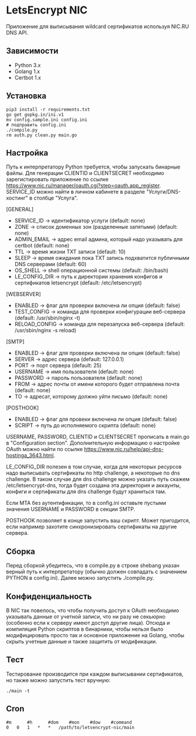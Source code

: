 # LetsEncrypt NIC

Приложение для выписывания wildcard сертификатов используя NIC.RU DNS API.

## Зависимости
* Python 3.x
* Golang 1.x
* Certbot 1.x

## Установка
```
pip3 install -r requirements.txt
go get gopkg.in/ini.v1
mv config.sample.ini config.ini
# подправить config.ini
./compile.py
rm auth.py clean.py main.go
```

## Настройка
Путь к интерпретатору Python требуется, чтобы запускать бинарные файлы. Для генерации CLIENTID и CLIENTSECRET необходимо зарегистировать приложение по ссылке https://www.nic.ru/manager/oauth.cgi?step=oauth.app_register. SERVICE_ID можно найти в личном кабинете в разделе "Услуги/DNS-хостинг" в столбце "Услуга".

[GENERAL]
* SERVICE_ID -> идентификатор услуги								(default: none)
* ZONE -> список доменных зон (разделенные запятыми)						(default: none)
* ADMIN_EMAIL -> адрес email админа, который надо указывать для certbot				(default: none)
* TTL -> время жизни TXT записи									(default: 10)
* SLEEP -> время ожидания пока TXT запись подхватится публичными DNS серверами			(default: 60)
* OS_SHELL -> shell операционной системы							(default: /bin/bash)
* LE_CONFIG_DIR -> путь к директории хранения конфигов и сертификатов letsencrypt		(default: /etc/letsencrypt)

[WEBSERVER]
* ENABLED -> флаг для проверки включена ли опция						(default: false)
* TEST_CONFIG -> команда для проверки конфигурации веб-сервера					(default: /usr/sbin/nginx -t)
* RELOAD_CONFIG -> команда для перезапуска веб-сервера						(default: /usr/sbin/nginx -s reload)

[SMTP]
* ENABLED -> флаг для проверки включена ли опция						(default: false)
* SERVER -> адрес сервера									(default: 127.0.0.1)
* PORT -> порт сервера										(default: 25)
* USERNAME -> имя пользователя									(default: none)
* PASSWORD -> пароль пользователя								(default: none)
* FROM -> адрес почты от имени которого будет отправлена почта					(default: none)
* TO -> адресат, которому должно уйти письмо							(default: none)

[POSTHOOK]
* ENABLED -> флаг для провеки включена ли опция							(default: false)
* SCRIPT -> путь до исполняемого скрипта							(default: none)

USERNAME, PASSWORD, CLIENTID и CLIENTSECRET прописать в main.go в "Configuration section". Дополнительную информацию о настройке OAuth можно найти по ссылке https://www.nic.ru/help/api-dns-hostinga_3643.html.

LE_CONFIG_DIR полезен в том случае, когда для некоторых ресурсов надо выписывать сертификаты по http challenge, а некоторые по dns challenge. В таком случае для dns challenge можно указать путь скажем /etc/letsencrypt-dns, тогда будет создана эта директория и аккаунты, конфиги и сертификаты для dns challenge будут храниться там.

Если MTA без аутентификации, то в config.ini оставьте пустыми значения USERNAME и PASSWORD в секции SMTP.

POSTHOOK позволяет в конце запустить ваш скрипт. Может пригодится, если например захотите синхронизировать сертификаты на другие сервера.

## Сборка
Перед сборкой убедитесь, что в compile.py в строке shebang указан верный путь к интерпретатору (обычно должен совпадать с значением PYTHON в config.ini). Далее можно запустить ./compile.py.

## Конфиденциальность
В NIC так повелось, что чтобы получить доступ к OAuth необходимо указывать данные от учетной записи, что ни разу не секьюрно (особенно если к серверу имеют доступ другие лица). Отсюда и компиляция Python скриптов в бинарники, чтобы нельзя было модифицировать просто так и основное приложение на Golang, чтобы скрыть учетные данные и также защитить от модификации.

## Тест
Тестирование производится при каждом выписывании сертификатов, но также можно запустить тест вручную:
```
./main -t
```

## Cron
```
#m      #h      #dom    #mon    #dow    #command
0 	0 	1 	* 	* 	/path/to/letsencrypt-nic/main
```
